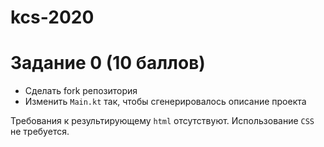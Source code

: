 # kcs-2020

# Задание 0 (10 баллов)

- Сделать fork репозитория
- Изменить `Main.kt` так, чтобы сгенерировалось описание проекта

Требования к результирующему `html` отсутствуют. Использование `CSS` не требуется. 